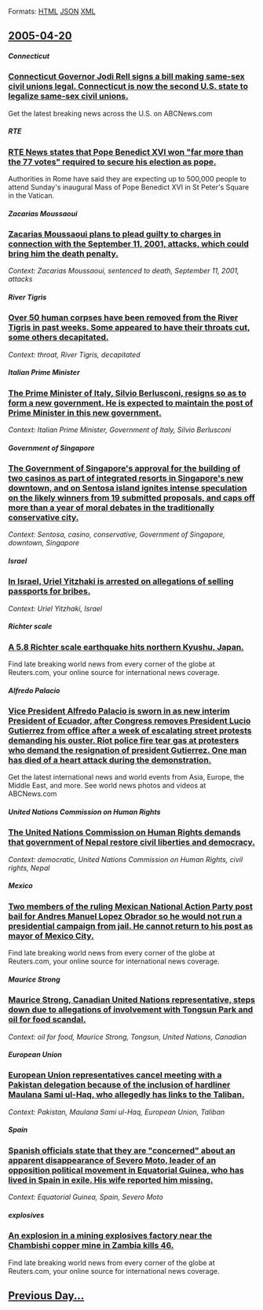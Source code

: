 
Formats: [HTML](2005/04/20/index.html)  [JSON](2005/04/20/index.json)  [XML](2005/04/20/index.xml)  

## [2005-04-20](/news/2005/04/20/index.md)

##### Connecticut
### [ Connecticut Governor Jodi Rell signs a bill making same-sex civil unions legal. Connecticut is now the second U.S. state to legalize same-sex civil unions. ](/news/2005/04/20/connecticut-governor-jodi-rell-signs-a-bill-making-same-sex-civil-unions-legal-connecticut-is-now-the-second-u-s-state-to-legalize-same-s.md)
Get the latest breaking news across the U.S. on ABCNews.com

##### RTE
### [ RTE News states that Pope Benedict XVI won "far more than the 77 votes" required to secure his election as pope. ](/news/2005/04/20/rta-news-states-that-pope-benedict-xvi-won-far-more-than-the-77-votes-required-to-secure-his-election-as-pope.md)
Authorities in Rome have said they are expecting up to 500,000 people to attend Sunday&#39;s inaugural Mass of Pope Benedict XVI in St Peter&#39;s Square in the Vatican.

##### Zacarias Moussaoui
### [ Zacarias Moussaoui plans to plead guilty to charges in connection with the September 11, 2001, attacks, which could bring him the death penalty. ](/news/2005/04/20/zacarias-moussaoui-plans-to-plead-guilty-to-charges-in-connection-with-the-september-11-2001-attacks-which-could-bring-him-the-death-pen.md)
_Context: Zacarias Moussaoui, sentenced to death, September 11, 2001, attacks_

##### River Tigris
### [ Over 50 human corpses have been removed from the River Tigris in past weeks. Some appeared to have their throats cut, some others decapitated. ](/news/2005/04/20/over-50-human-corpses-have-been-removed-from-the-river-tigris-in-past-weeks-some-appeared-to-have-their-throats-cut-some-others-decapitat.md)
_Context: throat, River Tigris, decapitated_

##### Italian Prime Minister
### [ The Prime Minister of Italy, Silvio Berlusconi, resigns so as to form a new government. He is expected to maintain the post of Prime Minister in this new government. ](/news/2005/04/20/the-prime-minister-of-italy-silvio-berlusconi-resigns-so-as-to-form-a-new-government-he-is-expected-to-maintain-the-post-of-prime-minist.md)
_Context: Italian Prime Minister, Government of Italy, Silvio Berlusconi_

##### Government of Singapore
### [ The Government of Singapore's approval for the building of two casinos as part of integrated resorts in Singapore's new downtown, and on Sentosa island ignites intense speculation on the likely winners from 19 submitted proposals, and caps off more than a year of moral debates in the traditionally conservative city. ](/news/2005/04/20/the-government-of-singapore-s-approval-for-the-building-of-two-casinos-as-part-of-integrated-resorts-in-singapore-s-new-downtown-and-on-se.md)
_Context: Sentosa, casino, conservative, Government of Singapore, downtown, Singapore_

##### Israel
### [ In Israel, Uriel Yitzhaki is arrested on allegations of selling passports for bribes. ](/news/2005/04/20/in-israel-uriel-yitzhaki-is-arrested-on-allegations-of-selling-passports-for-bribes.md)
_Context: Uriel Yitzhaki, Israel_

##### Richter scale
### [ A 5.8 Richter scale earthquake hits northern Kyushu, Japan. ](/news/2005/04/20/a-5-8-richter-scale-earthquake-hits-northern-kya-sha-japan.md)
Find late breaking world news from every corner of the globe at Reuters.com, your online source for international news coverage.

##### Alfredo Palacio
### [ Vice President Alfredo Palacio is sworn in as new interim President of Ecuador, after Congress removes President Lucio Gutierrez from office after a week of escalating street protests demanding his ouster. Riot police fire tear gas at protesters who demand the resignation of president Gutierrez. One man has died of a heart attack during the demonstration. ](/news/2005/04/20/vice-president-alfredo-palacio-is-sworn-in-as-new-interim-president-of-ecuador-after-congress-removes-president-lucio-gutia-c-rrez-from-offi.md)
Get the latest international news and world events from Asia, Europe, the Middle East, and more. See world news photos and videos at ABCNews.com

##### United Nations Commission on Human Rights
### [ The United Nations Commission on Human Rights demands that government of Nepal restore civil liberties and democracy. ](/news/2005/04/20/the-united-nations-commission-on-human-rights-demands-that-government-of-nepal-restore-civil-liberties-and-democracy.md)
_Context: democratic, United Nations Commission on Human Rights, civil rights, Nepal_

##### Mexico
### [ Two members of the ruling Mexican National Action Party post bail for Andres Manuel Lopez Obrador so he would not run a presidential campaign from jail. He cannot return to his post as mayor of Mexico City. ](/news/2005/04/20/two-members-of-the-ruling-mexican-national-action-party-post-bail-for-andra-c-s-manuel-la3pez-obrador-so-he-would-not-run-a-presidential-camp.md)
Find late breaking world news from every corner of the globe at Reuters.com, your online source for international news coverage.

##### Maurice Strong
### [ Maurice Strong, Canadian United Nations representative, steps down due to allegations of involvement with Tongsun Park and oil for food scandal. ](/news/2005/04/20/maurice-strong-canadian-united-nations-representative-steps-down-due-to-allegations-of-involvement-with-tongsun-park-and-oil-for-food-sca.md)
_Context: oil for food, Maurice Strong, Tongsun, United Nations, Canadian_

##### European Union
### [ European Union representatives cancel meeting with a Pakistan delegation because of the inclusion of hardliner Maulana Sami ul-Haq, who allegedly has links to the Taliban. ](/news/2005/04/20/european-union-representatives-cancel-meeting-with-a-pakistan-delegation-because-of-the-inclusion-of-hardliner-maulana-sami-ul-haq-who-all.md)
_Context: Pakistan, Maulana Sami ul-Haq, European Union, Taliban_

##### Spain
### [ Spanish officials state that they are "concerned" about an apparent disappearance of Severo Moto, leader of an opposition political movement in Equatorial Guinea, who has lived in Spain in exile. His wife reported him missing. ](/news/2005/04/20/spanish-officials-state-that-they-are-concerned-about-an-apparent-disappearance-of-severo-moto-leader-of-an-opposition-political-movemen.md)
_Context: Equatorial Guinea, Spain, Severo Moto_

##### explosives
### [ An explosion in a mining explosives factory near the Chambishi copper mine in Zambia kills 46. ](/news/2005/04/20/an-explosion-in-a-mining-explosives-factory-near-the-chambishi-copper-mine-in-zambia-kills-46.md)
Find late breaking world news from every corner of the globe at Reuters.com, your online source for international news coverage.

## [Previous Day...](/news/2005/04/19/index.md)

